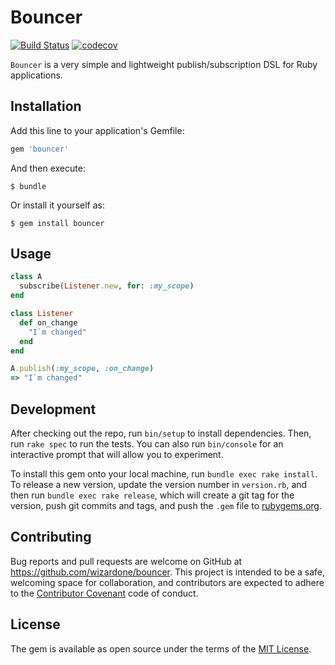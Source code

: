 # Bouncer
[![Build Status](https://travis-ci.org/wizardone/bouncer.svg?branch=master)](https://travis-ci.org/wizardone/bouncer)
[![codecov](https://codecov.io/gh/wizardone/bouncer/branch/master/graph/badge.svg)](https://codecov.io/gh/wizardone/bouncer)

`Bouncer` is a very simple and lightweight publish/subscription DSL for
Ruby applications.

## Installation

Add this line to your application's Gemfile:

```ruby
gem 'bouncer'
```

And then execute:

    $ bundle

Or install it yourself as:

    $ gem install bouncer

## Usage
```ruby
class A
  subscribe(Listener.new, for: :my_scope)
end

class Listener
  def on_change
    "I`m changed"
  end
end

A.publish(:my_scope, :on_change)
=> "I`m changed"
```

## Development

After checking out the repo, run `bin/setup` to install dependencies. Then, run `rake spec` to run the tests. You can also run `bin/console` for an interactive prompt that will allow you to experiment.

To install this gem onto your local machine, run `bundle exec rake install`. To release a new version, update the version number in `version.rb`, and then run `bundle exec rake release`, which will create a git tag for the version, push git commits and tags, and push the `.gem` file to [rubygems.org](https://rubygems.org).

## Contributing

Bug reports and pull requests are welcome on GitHub at https://github.com/wizardone/bouncer. This project is intended to be a safe, welcoming space for collaboration, and contributors are expected to adhere to the [Contributor Covenant](http://contributor-covenant.org) code of conduct.


## License

The gem is available as open source under the terms of the [MIT License](http://opensource.org/licenses/MIT).

